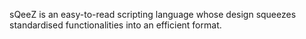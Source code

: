 sQeeZ is an easy-to-read scripting language whose design squeezes standardised functionalities into an efficient format.